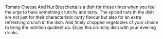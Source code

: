 Tomato Cheese And Nut Bruschetta is a dish for those times when you feel the urge to have something crunchy and tasty. The spiced nuts in the dish are not just for their characteristic nutty flavour but also for an extra refreshing crunch in the dish. Add finely chopped vegetables of your choice to bring the nutrition quotient up. Enjoy this crunchy dish with your evening drinks.